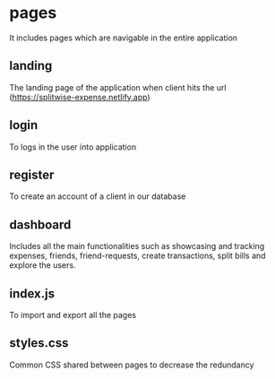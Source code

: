 # pages
It includes pages which are navigable in the entire application

## landing
The landing page of the application when client hits the url (https://splitwise-expense.netlify.app)

## login
To logs in the user into application

## register
To create an account of a client in our database

## dashboard
Includes all the main functionalities such as showcasing and tracking expenses, friends, friend-requests, create transactions, split bills and explore the users.

## index.js
To import and export all the pages

## styles.css
Common CSS shared between pages to decrease the redundancy